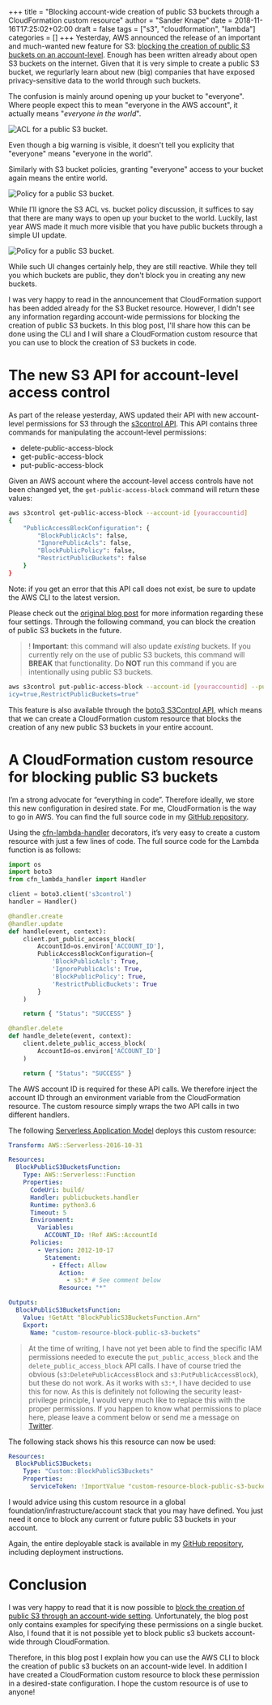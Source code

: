 +++
title = "Blocking account-wide creation of public S3 buckets through a CloudFormation custom resource"
author = "Sander Knape"
date = 2018-11-16T17:25:02+02:00
draft = false
tags = ["s3", "cloudformation", "lambda"]
categories = []
+++
Yesterday, AWS announced the release of an important and much-wanted new feature for S3: [blocking the creation of public S3 buckets on an account-level](https://aws.amazon.com/blogs/aws/amazon-s3-block-public-access-another-layer-of-protection-for-your-accounts-and-buckets/). Enough has been written already about open S3 buckets on the internet. Given that it is very simple to create a public S3 bucket, we regurlarly learn about new (big) companies that have exposed privacy-sensitive data to the world through such buckets.

The confusion is mainly around opening up your bucket to "everyone". Where people expect this to mean "everyone in the AWS account", it actually means "*everyone in the world*".

![ACL for a public S3 bucket.](/images/public_s3_bucket_acl.png)  

Even though a big warning is visible, it doesn't tell you explicity that "everyone" means "everyone in the world".

Similarly with S3 bucket policies, granting "everyone" access to your bucket again means the entire world.

![Policy for a public S3 bucket.](/images/public_s3_bucket_policy.png)  

While I’ll ignore the S3 ACL vs. bucket policy discussion, it suffices to say that there are many ways to open up your bucket to the world. Luckily, last year AWS made it much more visible that you have public buckets through a simple UI update.

![Policy for a public S3 bucket.](/images/public_s3_bucket_ui.png)  

While such UI changes certainly help, they are still reactive. While they tell you which buckets are public, they don't block you in creating any new buckets.

I was very happy to read in the announcement that CloudFormation support has been added already for the S3 Bucket resource. However, I didn't see any information regarding account-wide permissions for blocking the creation of public S3 buckets. In this blog post, I'll share how this can be done using the CLI and I will share a CloudFormation custom resource that you can use to block the creation of S3 buckets in code.

# The new S3 API for account-level access control

As part of the release yesterday, AWS updated their API with new account-level permissions for S3 through the [s3control API](https://docs.aws.amazon.com/cli/latest/reference/s3control/index.html#cli-aws-s3control). This API contains three commands for manipulating the account-level permissions:

* delete-public-access-block
* get-public-access-block
* put-public-access-block

Given an AWS account where the account-level access controls have not been changed yet, the `get-public-access-block` command will return these values:

```bash
aws s3control get-public-access-block --account-id [youraccountid]
{
    "PublicAccessBlockConfiguration": {
        "BlockPublicAcls": false,
        "IgnorePublicAcls": false,
        "BlockPublicPolicy": false,
        "RestrictPublicBuckets": false
    }
}
```

Note: if you get an error that this API call does not exist, be sure to update the AWS CLI to the latest version.

Please check out the [original blog post](https://aws.amazon.com/blogs/aws/amazon-s3-block-public-access-another-layer-of-protection-for-your-accounts-and-buckets/) for more information regarding these four settings. Through the following command, you can block the creation of public S3 buckets in the future. 

> ! **Important**: this command will also update *existing* buckets. If you currently rely on the use of public S3 buckets, this command will **BREAK** that functionality. Do **NOT** run this command if you are intentionally using public S3 buckets.

```bash
aws s3control put-public-access-block --account-id [youraccountid] --public-access-block-configuration "BlockPublicAcls=true,IgnorePublicAcls=true,BlockPublicPol
icy=true,RestrictPublicBuckets=true"
```

This feature is also available through the [boto3 S3Control API](https://boto3.amazonaws.com/v1/documentation/api/latest/reference/services/s3control.html), which means that we can create a CloudFormation custom resource that blocks the creation of any new public S3 buckets in your entire account.

# A CloudFormation custom resource for blocking public S3 buckets

I’m a strong advocate for “everything in code”. Therefore ideally, we store this new configuration in desired state. For me, CloudFormation is the way to go in AWS. You can find the full source code in my [GitHub repository](https://github.com/SanderKnape/block-s3-buckets-cloudformation-custom-resource).

Using the [cfn-lambda-handler](https://github.com/mixja/cfn-lambda-handler) decorators, it’s very easy to create a custom resource with just a few lines of code. The full source code for the Lambda function is as follows:

```python
import os
import boto3
from cfn_lambda_handler import Handler

client = boto3.client('s3control')
handler = Handler()

@handler.create
@handler.update
def handle(event, context):
    client.put_public_access_block(
        AccountId=os.environ['ACCOUNT_ID'],
        PublicAccessBlockConfiguration={
            'BlockPublicAcls': True,
            'IgnorePublicAcls': True,
            'BlockPublicPolicy': True,
            'RestrictPublicBuckets': True
        }
    )

    return { "Status": "SUCCESS" }

@handler.delete
def handle_delete(event, context):
    client.delete_public_access_block(
        AccountId=os.environ['ACCOUNT_ID']
    )

    return { "Status": "SUCCESS" }
```

The AWS account ID is required for these API calls. We therefore inject the account ID through an environment variable from the CloudFormation resource. The custom resource simply wraps the two API calls in two different handlers.

The following [Serverless Application Model](https://github.com/awslabs/serverless-application-model) deploys this custom resource:

```yaml
Transform: AWS::Serverless-2016-10-31

Resources:
  BlockPublicS3BucketsFunction:
    Type: AWS::Serverless::Function
    Properties:
      CodeUri: build/
      Handler: publicbuckets.handler
      Runtime: python3.6
      Timeout: 5
      Environment:
        Variables:
          ACCOUNT_ID: !Ref AWS::AccountId
      Policies:
        - Version: 2012-10-17
          Statement:
            - Effect: Allow
              Action:
                - s3:* # See comment below
              Resource: "*"

Outputs:
  BlockPublicS3BucketsFunction:
    Value: !GetAtt "BlockPublicS3BucketsFunction.Arn"
    Export:
      Name: "custom-resource-block-public-s3-buckets"
```
> At the time of writing, I have not yet been able to find the specific IAM permissions needed to execute the `put_public_access_block` and the `delete_public_access_block` API calls. I have of course tried the obvious (`s3:DeletePublicAccessBlock` and `s3:PutPublicAccessBlock`), but these do not work. As it works with `s3:*`, I have decided to use this for now. As this is definitely not following the security least-privilege principle, I would very much like to replace this with the proper permissions. If you happen to know what permissions to place here, please leave a comment below or send me a message on [Twitter](https://twitter.com/SanderKnape).

The following stack shows his this resource can now be used:

```yaml
Resources:
  BlockPublicS3Buckets:
    Type: "Custom::BlockPublicS3Buckets"
    Properties:
      ServiceToken: !ImportValue "custom-resource-block-public-s3-buckets"
```

I would advice using this custom resource in a global foundation/infrastructure/account stack that you may have defined. You just need it once to block any current or future public S3 buckets in your account.

Again, the entire deployable stack is available in my [GitHub repository](https://github.com/SanderKnape/block-s3-buckets-cloudformation-custom-resource), including deployment instructions.

# Conclusion
I was very happy to read that it is now possible to [block the creation of public S3 through an account-wide setting](https://aws.amazon.com/blogs/aws/amazon-s3-block-public-access-another-layer-of-protection-for-your-accounts-and-buckets). Unfortunately, the blog post only contains examples for specifying these permissions on a single bucket. Also, I found that it is not possible yet to block public s3 buckets account-wide through CloudFormation.

Therefore, in this blog post I explain how you can use the AWS CLI to block the creation of public s3 buckets on an account-wide level. In addition I have created a CloudFormation custom resource to block these permission in a desired-state configuration. I hope the custom resource is of use to anyone!
